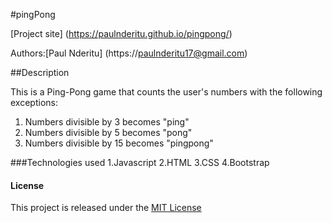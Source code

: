 #pingPong

[Project site] (https://paulnderitu.github.io/pingpong/)

Authors:[Paul Nderitu] (https://paulnderitu17@gmail.com)

##Description

This is a Ping-Pong game that counts the user's numbers with the following exceptions:

1. Numbers divisible by 3 becomes "ping"
2. Numbers divisible by 5 becomes "pong"
3. Numbers divisible by 15 becomes "pingpong"

###Technologies used
1.Javascript
2.HTML
3.CSS
4.Bootstrap

#### License

This project is released under the [MIT License](./LICENSE.md)
